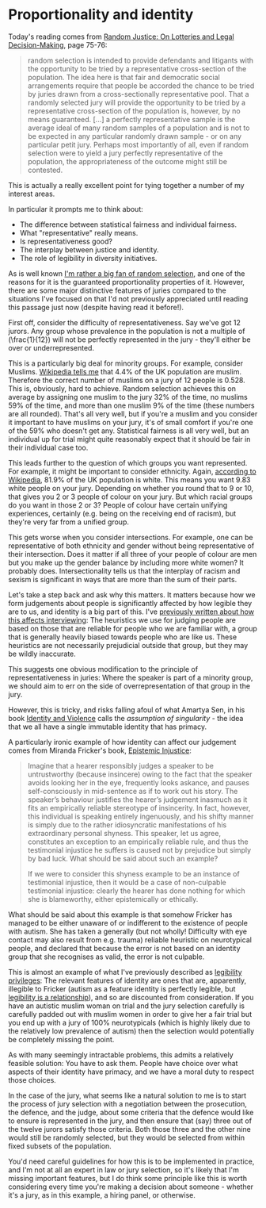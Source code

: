 # Proportionality and identity

Today's reading comes from [Random Justice: On Lotteries and Legal Decision-Making](https://amzn.to/2VMdTVs), page 75-76:

> random selection is intended to provide defendants and litigants with the opportunity to be tried by a representative cross-section of the population. The idea here is that fair and democratic social arrangements require that people be accorded the chance to be tried by juries drawn from a cross-sectionally representative pool. That a randomly selected jury will provide the opportunity to be tried by a representative cross-section of the population is, however, by no means guaranteed. [...] a perfectly representative sample is the average ideal of many random samples of a population and is not to be expected in any particular randomly drawn sample - or on any particular petit jury. Perhaps most importantly of all, even if random selection were to yield a jury perfectly representative of the population, the appropriateness of the outcome might still be contested.

This is actually a really excellent point for tying together a number of my interest areas.

In particular it prompts me to think about:

* The difference between statistical fairness and individual fairness.
* What "representative" really means.
* Is representativeness good?
* The interplay between justice and identity.
* The role of legibility in diversity initiatives.

As is well known [I'm rather a big fan of random selection](https://www.drmaciver.com/2013/09/towards-a-more-perfect-democracy/), and one of the reasons for it is the guaranteed proportionality properties of it. However, there are some major distinctive features of juries compared to the situations I've focused on that I'd not previously appreciated until reading this passage just now (despite having read it before!).

First off, consider the difficulty of representativeness. Say we've got 12 jurors. Any group whose prevalence in the population is not a multiple of \(\frac{1}{12}\) will not be perfectly represented in the jury - they'll either be over or underrepresented.

This is a particularly big deal for minority groups. For example, consider Muslims. [Wikipedia tells me](https://en.wikipedia.org/wiki/Islam_in_the_United_Kingdom) that 4.4% of the UK population are muslim. Therefore the correct number of muslims on a jury of 12 people is 0.528. This is, obviously, hard to achieve.
Random selection achieves this on average by assigning one muslim to the jury 32% of the time, no muslims 59% of the time, and more than one muslim 9% of the time (these numbers are all rounded). That's all very well, but if you're a muslim and you consider it important to have muslims on your jury, it's of small comfort if you're one of the 59% who doesn't get any. Statistical fairness is all very well, but an individual up for trial might quite reasonably expect that it should be fair in their individual case too.

This leads further to the question of which groups you want represented.
For example, it might be important to consider ethnicity.
Again, [according to Wikipedia](https://en.wikipedia.org/wiki/White_British), 81.9% of the UK population is white. This means you want 9.83 white people on your jury. Depending on whether you round that to 9 or 10, that gives you 2 or 3 people of colour on your jury. But which racial groups do you want in those 2 or 3? People of colour have certain unifying experiences, certainly (e.g. being on the receiving end of racism), but they're very far from a unified group.

This gets worse when you consider intersections. For example, one can be representative of both ethnicity and gender without being representative of their intersection. Does it matter if all three of your people of colour are men but you make up the gender balance by including more white women? It probably does. Intersectionality tells us that the interplay of racism and sexism is significant in ways that are more than the sum of their parts.

Let's take a step back and ask why this matters. It matters because how we form judgements about people is significantly affected by how legible they are to us, and identity is a big part of this.
I've [previously written about how this affects interviewing](https://www.drmaciver.com/2019/06/the-ethics-of-false-negatives-in-interviewing/): The heuristics we use for judging people are based on those that are reliable for people who we are familiar with, a group that is generally heavily biased towards people who are like us. These heuristics are not necessarily prejudicial outside that group, but they may be wildly inaccurate.

This suggests one obvious modification to the principle of representativeness in juries: Where the speaker is part of a minority group, we should aim to err on the side of overrepresentation of that group in the jury.

However, this is tricky, and risks falling afoul of what Amartya Sen, in his book [Identity and Violence](https://amzn.to/3cDC1jV) calls the *assumption of singularity* - the idea that we all have a single immutable identity that has primacy.

A particularly ironic example of how identity can affect our judgement comes from Miranda Fricker's book, [Epistemic Injustice](https://amzn.to/3cGXfgG):

> Imagine that a hearer responsibly judges a speaker to be untrustworthy (because insincere) owing to the fact that the speaker avoids looking her in the eye, frequently looks askance, and pauses self-consciously in mid-sentence as if to work out his story. The speaker’s behaviour justifies the hearer’s judgement inasmuch as it fits an empirically reliable stereotype of insincerity. In fact, however, this individual is speaking entirely ingenuously, and his shifty manner is simply due to the rather idiosyncratic manifestations of his extraordinary personal shyness. This speaker, let us agree, constitutes an exception to an empirically reliable rule, and thus the testimonial injustice he suffers is caused not by prejudice but simply by bad luck. What should be said about such an example?
>
> If we were to consider this shyness example to be an instance of testimonial injustice, then it would be a case of non-culpable testimonial injustice: clearly the hearer has done nothing for which she is blameworthy, either epistemically or ethically.

What should be said about this example is that somehow Fricker has managed to be either unaware of or indifferent to the existence of people with autism. She has taken a generally (but not wholly! Difficulty with eye contact may also result from e.g. trauma) reliable heuristic on neurotypical people, and declared that because the error is not based on an identity group that she recognises as valid, the error is not culpable.

This is almost an example of what I've previously described as [legibility privileges](https://notebook.drmaciver.com/posts/2020-02-23-09:37.html): The relevant features of identity are ones that are, apparently, illegible to Fricker (autism as a feature identity is perfectly legible, but [legibility is a relationship](https://notebook.drmaciver.com/posts/2020-03-02-09:31.html)), and so are discounted from consideration.
If you have an autistic muslim woman on trial and the jury selection carefully is carefully padded out with muslim women in order to give her a fair trial but you end up with a jury of 100% neurotypicals (which is highly likely due to the relatively low prevalence of autism) then the selection would potentially be completely missing the point.

As with many seemingly intractable problems, this admits a relatively feasible solution: You have to ask them. People have choice over what aspects of their identity have primacy, and we have a moral duty to respect those choices.

In the case of the jury, what seems like a natural solution to me is to start the process of jury selection with a negotiation between the prosecution, the defence, and the judge, about some criteria that the defence would like to ensure is represented in the jury, and then ensure that (say) three out of the twelve jurors satisfy those criteria. Both those three and the other nine would still be randomly selected, but they would be selected from within fixed subsets of the population.

You'd need careful guidelines for how this is to be implemented in practice, and I'm not at all an expert in law or jury selection, so it's likely that I'm missing important features, but I do think some principle like this is worth considering every time you're making a decision about someone - whether it's a jury, as in this example, a hiring panel, or otherwise.
